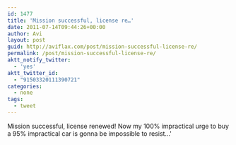 ```yaml
---
id: 1477
title: 'Mission successful, license re…'
date: 2011-07-14T09:44:26+00:00
author: Avi
layout: post
guid: http://aviflax.com/post/mission-successful-license-re/
permalink: /post/mission-successful-license-re/
aktt_notify_twitter:
  - 'yes'
aktt_twitter_id:
  - "91503320111390721"
categories:
  - none
tags:
  - tweet
---
```

Mission successful, license renewed! Now my 100% impractical urge to buy a 95% impractical car is gonna be impossible to resist…'